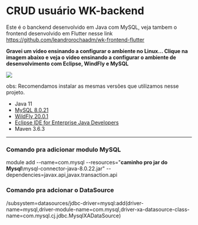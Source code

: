# CRUD usuário WK-backend

Este é o banckend desenvolvido em Java com MySQL, veja tambem o frontend desenvolvido em Flutter nesse link https://github.com/leandrorochaadm/wk-frontend-flutter

**Gravei um video ensinando a configurar o ambiente no Linux... Clique na imagem abaixo e veja o video ensinando a configurar o ambiente de desenvolvimento com Eclipse, WindFly e MySQL**

[![](http://img.youtube.com/vi/Chq99u1Nvek/0.jpg)](http://www.youtube.com/watch?v=Chq99u1Nvek "Como configurar WildFly 20 com MySql 8 e Eclipse EE no Linux")



obs: Recomendamos instalar as mesmas versões que utilizamos nesse projeto.
* Java 11
* [MySQL 8.0.21](https://dev.mysql.com/downloads/connector/j/)
* [WildFly 20.0.1 ](https://www.wildfly.org/downloads/)
* [Eclipse IDE for Enterprise Java Developers ](https://www.eclipse.org/downloads/packages/release/2020-06/r/eclipse-ide-enterprise-java-developers)
* Maven 3.6.3

---
 ### Comando pra adicionar modulo MySQL

module add --name=com.mysql --resources="__caminho pro jar do Mysql__\mysql-connector-java-8.0.22.jar" --dependencies=javax.api,javax.transaction.api

### Comando pra adcionar o DataSource
/subsystem=datasources/jdbc-driver=mysql:add(driver-name=mysql,driver-module-name=com.mysql,driver-xa-datasource-class-name=com.mysql.cj.jdbc.MysqlXADataSource)